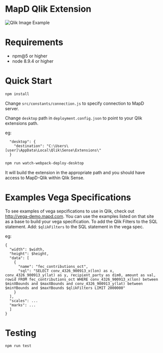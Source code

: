 # MapD Qlik Extension
![Qlik Image Example](https://user-images.githubusercontent.com/2932405/41377254-6347ca08-6f10-11e8-9df0-481bda43cb4c.png "Qlik Image Example")

# Requirements
* npm@5 or higher
* node 8.9.4 or higher

# Quick Start
```bash
npm install
```

Change `src/constants/connection.js`
to specify connection to MapD server.

Change `desktop` path in `deployment.config.json` to point to your Qlik extensions path.

eg: 
```
  "desktop": {
    "destination": "C:\Users\[user]\AppData\Local\Qlik\Sense\Extensions\"
  }
```

```bash
npm run watch-webpack-deploy-desktop
```

It will build the extension in the appropriate path and you should have access to MapD-Qlik within Qlik Sense.

# Examples Vega Specifications
To see examples of vega sepcifications to use in Qlik, check out http://vega-demo.mapd.com.  You can use the examples listed on that site as a base to build your vega specification.  To add the Qlik Filters to the SQL statement.  Add: `$qlikFilters` to the SQL statement in the vega spec.

eg:
```
{
  "width": $width,
  "height": $height,
  "data": [
    {
      "name": "fec_contributions_oct",
      "sql": "SELECT conv_4326_900913_x(lon) as x, conv_4326_900913_y(lat) as y, recipient_party as dim0, amount as val, rowid FROM fec_contributions_oct WHERE conv_4326_900913_x(lon) between $minXBounds and $maxXBounds and conv_4326_900913_y(lat) between $minYBounds and $maxYBounds $qlikFilters LIMIT 2000000"
    }
  ],
  "scales": ...
  "marks": ...
  ]
}
```


# Testing
```bash
npm run test
```
